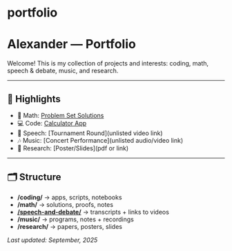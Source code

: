 # portfolio

# Alexander — Portfolio

Welcome! This is my collection of projects and interests: coding, math, speech & debate, music, and research.

---

## 📌 Highlights
- 🧮 Math: [Problem Set Solutions](link)
- 💻 Code: [Calculator App](link)
- 🎤 Speech: [Tournament Round](unlisted video link)
- 🎶 Music: [Concert Performance](unlisted audio/video link)
- 🔬 Research: [Poster/Slides](pdf or link)

---

## 🗂 Structure
- **/coding/** → apps, scripts, notebooks  
- **/math/** → solutions, proofs, notes  
- [**/speech-and-debate/**](./speech-and-debate) → transcripts + links to videos
- **/music/** → programs, notes + recordings  
- **/research/** → papers, posters, slides  

*Last updated: September, 2025*
